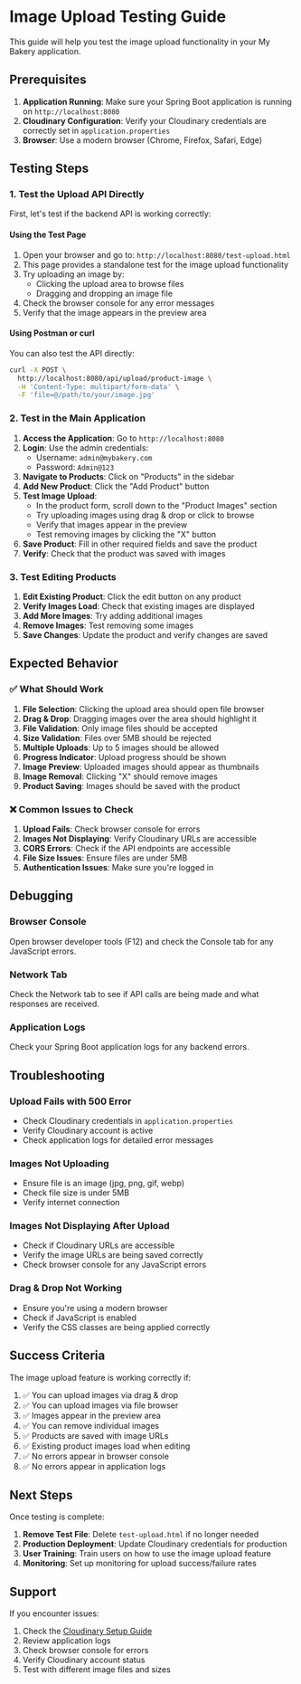 # Image Upload Testing Guide

This guide will help you test the image upload functionality in your My Bakery application.

## Prerequisites

1. **Application Running**: Make sure your Spring Boot application is running on `http://localhost:8080`
2. **Cloudinary Configuration**: Verify your Cloudinary credentials are correctly set in `application.properties`
3. **Browser**: Use a modern browser (Chrome, Firefox, Safari, Edge)

## Testing Steps

### 1. Test the Upload API Directly

First, let's test if the backend API is working correctly:

#### Using the Test Page
1. Open your browser and go to: `http://localhost:8080/test-upload.html`
2. This page provides a standalone test for the image upload functionality
3. Try uploading an image by:
   - Clicking the upload area to browse files
   - Dragging and dropping an image file
4. Check the browser console for any error messages
5. Verify that the image appears in the preview area

#### Using Postman or curl
You can also test the API directly:

```bash
curl -X POST \
  http://localhost:8080/api/upload/product-image \
  -H 'Content-Type: multipart/form-data' \
  -F 'file=@/path/to/your/image.jpg'
```

### 2. Test in the Main Application

1. **Access the Application**: Go to `http://localhost:8080`
2. **Login**: Use the admin credentials:
   - Username: `admin@mybakery.com`
   - Password: `Admin@123`
3. **Navigate to Products**: Click on "Products" in the sidebar
4. **Add New Product**: Click the "Add Product" button
5. **Test Image Upload**:
   - In the product form, scroll down to the "Product Images" section
   - Try uploading images using drag & drop or click to browse
   - Verify that images appear in the preview
   - Test removing images by clicking the "X" button
6. **Save Product**: Fill in other required fields and save the product
7. **Verify**: Check that the product was saved with images

### 3. Test Editing Products

1. **Edit Existing Product**: Click the edit button on any product
2. **Verify Images Load**: Check that existing images are displayed
3. **Add More Images**: Try adding additional images
4. **Remove Images**: Test removing some images
5. **Save Changes**: Update the product and verify changes are saved

## Expected Behavior

### ✅ What Should Work

1. **File Selection**: Clicking the upload area should open file browser
2. **Drag & Drop**: Dragging images over the area should highlight it
3. **File Validation**: Only image files should be accepted
4. **Size Validation**: Files over 5MB should be rejected
5. **Multiple Uploads**: Up to 5 images should be allowed
6. **Progress Indicator**: Upload progress should be shown
7. **Image Preview**: Uploaded images should appear as thumbnails
8. **Image Removal**: Clicking "X" should remove images
9. **Product Saving**: Images should be saved with the product

### ❌ Common Issues to Check

1. **Upload Fails**: Check browser console for errors
2. **Images Not Displaying**: Verify Cloudinary URLs are accessible
3. **CORS Errors**: Check if the API endpoints are accessible
4. **File Size Issues**: Ensure files are under 5MB
5. **Authentication Issues**: Make sure you're logged in

## Debugging

### Browser Console
Open browser developer tools (F12) and check the Console tab for any JavaScript errors.

### Network Tab
Check the Network tab to see if API calls are being made and what responses are received.

### Application Logs
Check your Spring Boot application logs for any backend errors.

## Troubleshooting

### Upload Fails with 500 Error
- Check Cloudinary credentials in `application.properties`
- Verify Cloudinary account is active
- Check application logs for detailed error messages

### Images Not Uploading
- Ensure file is an image (jpg, png, gif, webp)
- Check file size is under 5MB
- Verify internet connection

### Images Not Displaying After Upload
- Check if Cloudinary URLs are accessible
- Verify the image URLs are being saved correctly
- Check browser console for any JavaScript errors

### Drag & Drop Not Working
- Ensure you're using a modern browser
- Check if JavaScript is enabled
- Verify the CSS classes are being applied correctly

## Success Criteria

The image upload feature is working correctly if:

1. ✅ You can upload images via drag & drop
2. ✅ You can upload images via file browser
3. ✅ Images appear in the preview area
4. ✅ You can remove individual images
5. ✅ Products are saved with image URLs
6. ✅ Existing product images load when editing
7. ✅ No errors appear in browser console
8. ✅ No errors appear in application logs

## Next Steps

Once testing is complete:

1. **Remove Test File**: Delete `test-upload.html` if no longer needed
2. **Production Deployment**: Update Cloudinary credentials for production
3. **User Training**: Train users on how to use the image upload feature
4. **Monitoring**: Set up monitoring for upload success/failure rates

## Support

If you encounter issues:

1. Check the [Cloudinary Setup Guide](CLOUDINARY_SETUP.md)
2. Review application logs
3. Check browser console for errors
4. Verify Cloudinary account status
5. Test with different image files and sizes 